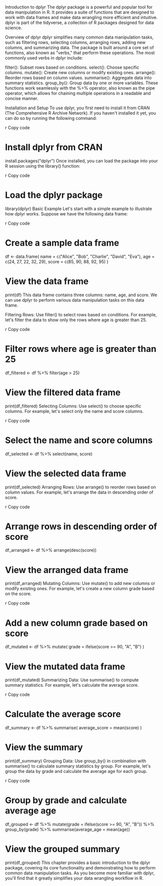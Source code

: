 Introduction to dplyr
The dplyr package is a powerful and popular tool for data manipulation in R. It provides a suite of functions that are designed to work with data frames and make data wrangling more efficient and intuitive. dplyr is part of the tidyverse, a collection of R packages designed for data science.

Overview of dplyr
dplyr simplifies many common data manipulation tasks, such as filtering rows, selecting columns, arranging rows, adding new columns, and summarizing data. The package is built around a core set of functions, also known as "verbs," that perform these operations. The most commonly used verbs in dplyr include:

filter(): Subset rows based on conditions.
select(): Choose specific columns.
mutate(): Create new columns or modify existing ones.
arrange(): Reorder rows based on column values.
summarise(): Aggregate data into summary statistics.
group_by(): Group data by one or more variables.
These functions work seamlessly with the %>% operator, also known as the pipe operator, which allows for chaining multiple operations in a readable and concise manner.

Installation and Setup
To use dplyr, you first need to install it from CRAN (The Comprehensive R Archive Network). If you haven't installed it yet, you can do so by running the following command:

r
Copy code
# Install dplyr from CRAN
install.packages("dplyr")
Once installed, you can load the package into your R session using the library() function:

r
Copy code
# Load the dplyr package
library(dplyr)
Basic Example
Let's start with a simple example to illustrate how dplyr works. Suppose we have the following data frame:

r
Copy code
# Create a sample data frame
df <- data.frame(
  name = c("Alice", "Bob", "Charlie", "David", "Eva"),
  age = c(24, 27, 22, 32, 29),
  score = c(85, 90, 88, 92, 95)
)

# View the data frame
print(df)
This data frame contains three columns: name, age, and score. We can use dplyr to perform various data manipulation tasks on this data frame.

Filtering Rows: Use filter() to select rows based on conditions. For example, let's filter the data to show only the rows where age is greater than 25.

r
Copy code
# Filter rows where age is greater than 25
df_filtered <- df %>% filter(age > 25)

# View the filtered data frame
print(df_filtered)
Selecting Columns: Use select() to choose specific columns. For example, let's select only the name and score columns.

r
Copy code
# Select the name and score columns
df_selected <- df %>% select(name, score)

# View the selected data frame
print(df_selected)
Arranging Rows: Use arrange() to reorder rows based on column values. For example, let's arrange the data in descending order of score.

r
Copy code
# Arrange rows in descending order of score
df_arranged <- df %>% arrange(desc(score))

# View the arranged data frame
print(df_arranged)
Mutating Columns: Use mutate() to add new columns or modify existing ones. For example, let's create a new column grade based on the score.

r
Copy code
# Add a new column grade based on score
df_mutated <- df %>% mutate(
  grade = ifelse(score >= 90, "A", "B")
)

# View the mutated data frame
print(df_mutated)
Summarizing Data: Use summarise() to compute summary statistics. For example, let's calculate the average score.

r
Copy code
# Calculate the average score
df_summary <- df %>% summarise(
  average_score = mean(score)
)

# View the summary
print(df_summary)
Grouping Data: Use group_by() in combination with summarise() to calculate summary statistics by group. For example, let's group the data by grade and calculate the average age for each group.

r
Copy code
# Group by grade and calculate average age
df_grouped <- df %>% 
  mutate(grade = ifelse(score >= 90, "A", "B")) %>%
  group_by(grade) %>% 
  summarise(average_age = mean(age))

# View the grouped summary
print(df_grouped)
This chapter provides a basic introduction to the dplyr package, covering its core functionality and demonstrating how to perform common data manipulation tasks. As you become more familiar with dplyr, you'll find that it greatly simplifies your data wrangling workflow in R.
